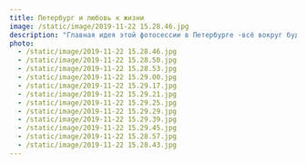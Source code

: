 ```yaml
---
title: Петербург и любовь к жизни
image: /static/image/2019-11-22 15.28.46.jpg
description: "Главная идея этой фотосессии в Петербурге -всё вокруг будет открыто нам, только если мы сами откроемся. Осенью и зимой случается так, что за усталостью и темнотой мы теряемся. Но, знаешь, моменты наедине с собой и добрые мысли помогают взбодриться. Наверно, это внутренняя сумасшедшая энергия и интерес к новому помогают по-настоящему чувствовать момент, двигаться грациозней, думать о хорошем.\n\nИсследуй и находи красоту в повседневности. Окружай себя красотой, гуляй по красивым улочкам и паркам, одевайся красиво, живи красиво и дари красоту. Обещаю, внутренняя гармония, обязательно, раскроет в тебе искренность и смелость\U0001F5A4"
photo:
  - /static/image/2019-11-22 15.28.46.jpg
  - /static/image/2019-11-22 15.28.50.jpg
  - /static/image/2019-11-22 15.28.53.jpg
  - /static/image/2019-11-22 15.29.00.jpg
  - /static/image/2019-11-22 15.29.17.jpg
  - /static/image/2019-11-22 15.29.21.jpg
  - /static/image/2019-11-22 15.29.25.jpg
  - /static/image/2019-11-22 15.29.29.jpg
  - /static/image/2019-11-22 15.29.39.jpg
  - /static/image/2019-11-22 15.29.45.jpg
  - /static/image/2019-11-22 15.28.57.jpg
  - /static/image/2019-11-22 15.28.43.jpg
---
```


